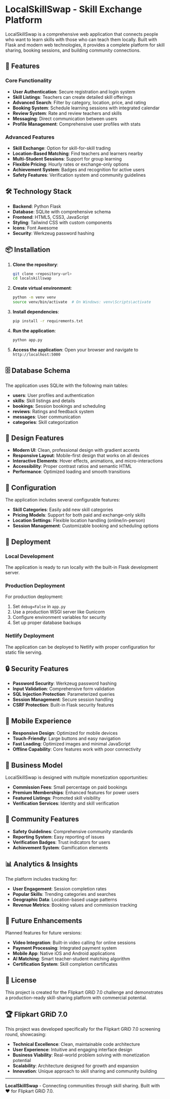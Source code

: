 # LocalSkillSwap - Skill Exchange Platform

LocalSkillSwap is a comprehensive web application that connects people who want to learn skills with those who can teach them locally. Built with Flask and modern web technologies, it provides a complete platform for skill sharing, booking sessions, and building community connections.

## 🚀 Features

### Core Functionality
- **User Authentication**: Secure registration and login system
- **Skill Listings**: Teachers can create detailed skill offerings
- **Advanced Search**: Filter by category, location, price, and rating
- **Booking System**: Schedule learning sessions with integrated calendar
- **Review System**: Rate and review teachers and skills
- **Messaging**: Direct communication between users
- **Profile Management**: Comprehensive user profiles with stats

### Advanced Features
- **Skill Exchange**: Option for skill-for-skill trading
- **Location-Based Matching**: Find teachers and learners nearby
- **Multi-Student Sessions**: Support for group learning
- **Flexible Pricing**: Hourly rates or exchange-only options
- **Achievement System**: Badges and recognition for active users
- **Safety Features**: Verification system and community guidelines

## 🛠️ Technology Stack

- **Backend**: Python Flask
- **Database**: SQLite with comprehensive schema
- **Frontend**: HTML5, CSS3, JavaScript
- **Styling**: Tailwind CSS with custom components
- **Icons**: Font Awesome
- **Security**: Werkzeug password hashing

## 📦 Installation

1. **Clone the repository**:
   ```bash
   git clone <repository-url>
   cd localskillswap
   ```

2. **Create virtual environment**:
   ```bash
   python -m venv venv
   source venv/bin/activate  # On Windows: venv\Scripts\activate
   ```

3. **Install dependencies**:
   ```bash
   pip install -r requirements.txt
   ```

4. **Run the application**:
   ```bash
   python app.py
   ```

5. **Access the application**:
   Open your browser and navigate to `http://localhost:5000`

## 🗄️ Database Schema

The application uses SQLite with the following main tables:
- **users**: User profiles and authentication
- **skills**: Skill listings and details
- **bookings**: Session bookings and scheduling
- **reviews**: Ratings and feedback system
- **messages**: User communication
- **categories**: Skill categorization

## 🎨 Design Features

- **Modern UI**: Clean, professional design with gradient accents
- **Responsive Layout**: Mobile-first design that works on all devices
- **Interactive Elements**: Hover effects, animations, and micro-interactions
- **Accessibility**: Proper contrast ratios and semantic HTML
- **Performance**: Optimized loading and smooth transitions

## 🔧 Configuration

The application includes several configurable features:
- **Skill Categories**: Easily add new skill categories
- **Pricing Models**: Support for both paid and exchange-only skills
- **Location Settings**: Flexible location handling (online/in-person)
- **Session Management**: Customizable booking and scheduling options

## 🚀 Deployment

### Local Development
The application is ready to run locally with the built-in Flask development server.

### Production Deployment
For production deployment:
1. Set `debug=False` in `app.py`
2. Use a production WSGI server like Gunicorn
3. Configure environment variables for security
4. Set up proper database backups

### Netlify Deployment
The application can be deployed to Netlify with proper configuration for static file serving.

## 🔒 Security Features

- **Password Security**: Werkzeug password hashing
- **Input Validation**: Comprehensive form validation
- **SQL Injection Protection**: Parameterized queries
- **Session Management**: Secure session handling
- **CSRF Protection**: Built-in Flask security features

## 📱 Mobile Experience

- **Responsive Design**: Optimized for mobile devices
- **Touch-Friendly**: Large buttons and easy navigation
- **Fast Loading**: Optimized images and minimal JavaScript
- **Offline Capability**: Core features work with poor connectivity

## 🎯 Business Model

LocalSkillSwap is designed with multiple monetization opportunities:
- **Commission Fees**: Small percentage on paid bookings
- **Premium Memberships**: Enhanced features for power users
- **Featured Listings**: Promoted skill visibility
- **Verification Services**: Identity and skill verification

## 🤝 Community Features

- **Safety Guidelines**: Comprehensive community standards
- **Reporting System**: Easy reporting of issues
- **Verification Badges**: Trust indicators for users
- **Achievement System**: Gamification elements

## 📊 Analytics & Insights

The platform includes tracking for:
- **User Engagement**: Session completion rates
- **Popular Skills**: Trending categories and searches
- **Geographic Data**: Location-based usage patterns
- **Revenue Metrics**: Booking values and commission tracking

## 🔮 Future Enhancements

Planned features for future versions:
- **Video Integration**: Built-in video calling for online sessions
- **Payment Processing**: Integrated payment system
- **Mobile App**: Native iOS and Android applications
- **AI Matching**: Smart teacher-student matching algorithm
- **Certification System**: Skill completion certificates

## 📄 License

This project is created for the Flipkart GRiD 7.0 challenge and demonstrates a production-ready skill-sharing platform with commercial potential.

## 🏆 Flipkart GRiD 7.0

This project was developed specifically for the Flipkart GRiD 7.0 screening round, showcasing:
- **Technical Excellence**: Clean, maintainable code architecture
- **User Experience**: Intuitive and engaging interface design
- **Business Viability**: Real-world problem solving with monetization potential
- **Scalability**: Architecture designed for growth and expansion
- **Innovation**: Unique approach to skill sharing and community building

---

**LocalSkillSwap** - Connecting communities through skill sharing. Built with ❤️ for Flipkart GRiD 7.0.